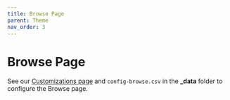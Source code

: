 ```yaml
---
title: Browse Page
parent: Theme
nav_order: 3
---
```


# Browse Page

See our [Customizations page](../../06_customization/config-browse/) and `config-browse.csv` in the **_data** folder to configure the Browse page.
